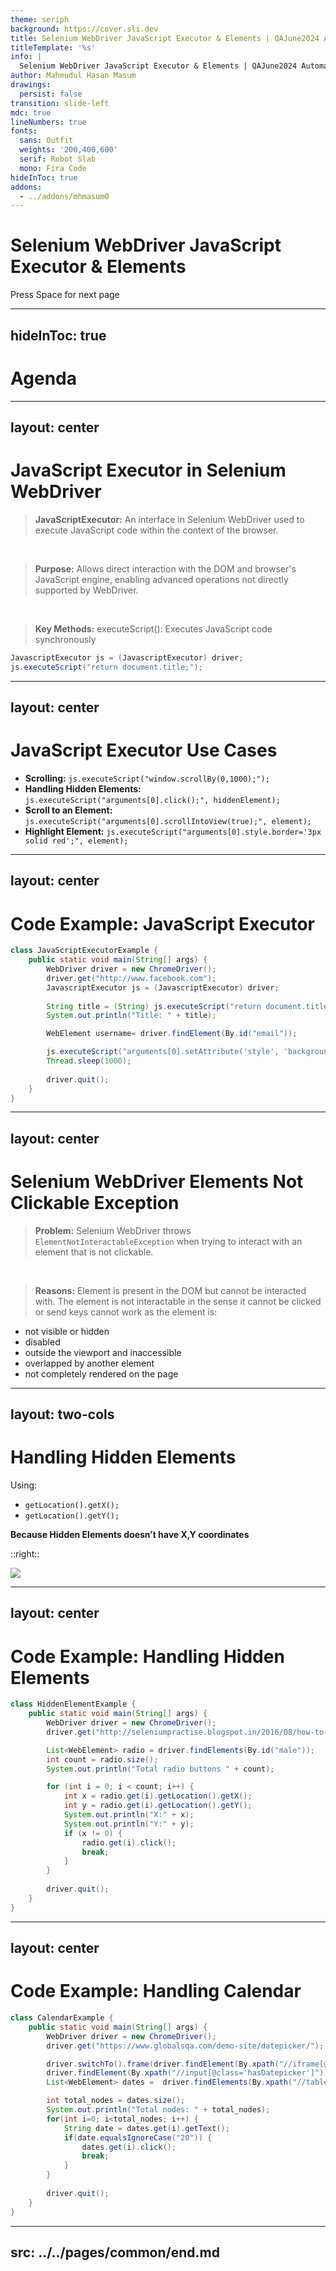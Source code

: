 ```yaml
---
theme: seriph
background: https://cover.sli.dev
title: Selenium WebDriver JavaScript Executor & Elements | QAJune2024 Automation with Java
titleTemplate: '%s'
info: |
  Selenium WebDriver JavaScript Executor & Elements | QAJune2024 Automation with Java
author: Mahmudul Hasan Masum
drawings:
  persist: false
transition: slide-left
mdc: true
lineNumbers: true
fonts:
  sans: Outfit
  weights: '200,400,600'
  serif: Robot Slab
  mono: Fira Code
hideInToc: true
addons:
  - ../addons/mhmasum0
---
```


# Selenium WebDriver JavaScript Executor & Elements

<div class="pt-12">
  <span @click="$slidev.nav.next" class="px-2 py-1 rounded cursor-pointer" hover="bg-white bg-opacity-10">
    Press Space for next page <carbon:arrow-right class="inline"/>
  </span>
</div>

<div class="abs-br m-6 flex gap-2">
  <a href="https://github.com/mhmasum0/qa-june-2024-automation-with-java-slides" target="_blank" alt="GitHub" title="Open in GitHub"
    class="text-xl slidev-icon-btn opacity-50 !border-none !hover:text-white">
    <carbon-logo-github />
  </a>
</div>

<!--
The last comment block of each slide will be treated as slide notes. It will be visible and editable in Presenter Mode along with the slide. [Read more in the docs](https://sli.dev/guide/syntax.html#notes)
-->

---
hideInToc: true
---

# Agenda
<Toc />

---
layout: center
---

# JavaScript Executor in Selenium WebDriver

> <B>JavaScriptExecutor:</B> An interface in Selenium WebDriver used to execute JavaScript code within the context of the browser.

<br>

> <B>Purpose:</B> Allows direct interaction with the DOM and browser's JavaScript engine, enabling advanced operations not directly supported by WebDriver.

<br> 

> <B>Key Methods:</B> executeScript(): Executes JavaScript code synchronously
```java
JavascriptExecutor js = (JavascriptExecutor) driver;
js.executeScript("return document.title;");
```

---
layout: center
---

# JavaScript Executor Use Cases

- <B>Scrolling:</B> `js.executeScript("window.scrollBy(0,1000);");`
- <B>Handling Hidden Elements:</B> `js.executeScript("arguments[0].click();", hiddenElement);`
- <B>Scroll to an Element:</B> `js.executeScript("arguments[0].scrollIntoView(true);", element);`
- <B>Highlight Element:</B> `js.executeScript("arguments[0].style.border='3px solid red';", element);`

---
layout: center
---

# Code Example: JavaScript Executor

```java
class JavaScriptExecutorExample {
    public static void main(String[] args) {
        WebDriver driver = new ChromeDriver();
        driver.get("http://www.facebook.com");
        JavascriptExecutor js = (JavascriptExecutor) driver;
        
        String title = (String) js.executeScript("return document.title;");
        System.out.println("Title: " + title);

        WebElement username= driver.findElement(By.id("email"));

        js.executeScript("arguments[0].setAttribute('style', 'background: yellow; border: 2px solid red;');", username);
        Thread.sleep(1000);
        
        driver.quit();
    }
}
```

---
layout: center
---

# Selenium WebDriver Elements Not Clickable Exception

> <B>Problem:</B> Selenium WebDriver throws `ElementNotInteractableException` when trying to interact with an element that is not clickable.

<br>

> <B>Reasons:</B> Element is present in the DOM but cannot be interacted with. The element is not interactable in the sense it cannot be clicked or send keys cannot work as the element is:
- not visible or hidden
- disabled
- outside the viewport and inaccessible
- overlapped by another element
- not completely rendered on the page

---
layout: two-cols
---

# Handling Hidden Elements

<HL>Using:</HL>
- `getLocation().getX();`
- `getLocation().getY();`

<B>Because Hidden Elements doesn’t have X,Y coordinates</B>

::right::

<img src="./images/img.png">

---
layout: center
---

# Code Example: Handling Hidden Elements

```java
class HiddenElementExample {
    public static void main(String[] args) {
        WebDriver driver = new ChromeDriver();
        driver.get("http://seleniumpractise.blogspot.in/2016/08/how-to-automate-radio-button-in.html");

        List<WebElement> radio = driver.findElements(By.id("male"));
        int count = radio.size();
        System.out.println("Total radio buttons " + count);

        for (int i = 0; i < count; i++) {
            int x = radio.get(i).getLocation().getX();
            int y = radio.get(i).getLocation().getY();
            System.out.println("X:" + x);
            System.out.println("Y:" + y);
            if (x != 0) {
                radio.get(i).click();
                break;
            }
        }
        
        driver.quit();
    }
}
```

---
layout: center
---

# Code Example: Handling Calendar

```java
class CalendarExample {
    public static void main(String[] args) {
        WebDriver driver = new ChromeDriver();
        driver.get("https://www.globalsqa.com/demo-site/datepicker/");

        driver.switchTo().frame(driver.findElement(By.xpath("//iframe[@class='demo-frame lazyloaded']")));
        driver.findElement(By.xpath("//input[@class='hasDatepicker']")).click();
        List<WebElement> dates =  driver.findElements(By.xpath("//table[@class='ui-datepicker-calendar']//td"));

        int total_nodes = dates.size();
        System.out.println("Total nodes: " + total_nodes);
        for(int i=0; i<total_nodes; i++) {
            String date = dates.get(i).getText();
            if(date.equalsIgnoreCase("20")) {
                dates.get(i).click();
                break;
            }
        }
        
        driver.quit();
    }
}
```

---
src: ../../pages/common/end.md
---